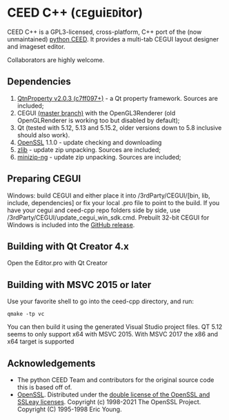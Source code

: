 CEED C++ (`CE`gui`ED`itor)
===========


CEED C++ is a GPL3-licensed, cross-platform, C++ port of the (now unmaintained) [python CEED](https://bitbucket.org/cegui/ceed/).
It provides a multi-tab CEGUI layout designer and imageset editor.

Collaborators are highly welcome.


Dependencies
-------------
1. [QtnProperty v2.0.3 (c7ff097+)](https://github.com/qtinuum/QtnProperty) - a Qt property framework. Sources are included;
2. CEGUI [(master branch)](https://github.com/cegui/cegui) with the OpenGL3Renderer (old OpenGLRenderer is working too but disabled by default);
3. Qt (tested with 5.12, 5.13 and 5.15.2, older versions down to 5.8 inclusive should also work).
4. [OpenSSL](https://www.openssl.org/) 1.1.0 - update checking and downloading
5. [zlib](https://github.com/madler/zlib) - update zip unpacking. Sources are included;
6. [minizip-ng](https://github.com/zlib-ng/minizip-ng) - update zip unpacking. Sources are included;

Preparing CEGUI
-------------
Windows: build CEGUI and either place it into /3rdParty/CEGUI/\[bin, lib, include, dependencies\] or fix your local .pro file to point to the build. If you have your cegui and ceed-cpp repo folders side by side, use /3rdParty/CEGUI/update_cegui_win_sdk.cmd. Prebuilt 32-bit CEGUI for Windows is included into the [GitHub release](https://github.com/cegui/ceed-cpp/releases).


Building with Qt Creator 4.x
-------------
Open the Editor.pro with Qt Creator


Building with MSVC 2015 or later
-------------
Use your favorite shell to go into the ceed-cpp directory, and run:

```
qmake -tp vc
```

You can then build it using the generated Visual Studio project files.
QT 5.12 seems to only support x64 with MSVC 2015. With MSVC 2017 the x86 and x64 target is supported


Acknowledgements
----------------

- The python CEED Team and contributors for the original source code this is based off of.
- [OpenSSL](https://www.openssl.org/). Distributed under the [double license of the OpenSSL and SSLeay licenses](https://www.openssl.org/source/license-openssl-ssleay.txt). Copyright (c) 1998-2021 The OpenSSL Project. Copyright (C) 1995-1998 Eric Young.
